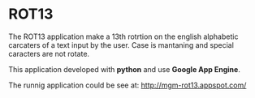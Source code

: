 # ROT13
The ROT13 application make a 13th rotrtion on the english alphabetic carcaters of a text input by the user.
Case is mantaning and special caracters are not rotate.

This application developed with <b>python</b> and use <b>Google App Engine</b>.

The runnig application could be see at: http://mgm-rot13.appspot.com/

